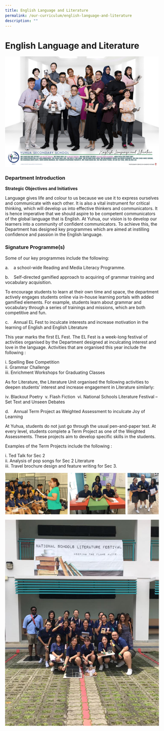 ```yaml
---
title: English Language and Literature
permalink: /our-curriculum/english-language-and-literature
description: ""
---
```

# **English Language and Literature**

![](/images/EL%20and%20Lit.jpg)

### Department Introduction

**Strategic Objectives and Initiatives**

Language gives life and colour to us because we use it to express ourselves and communicate with each other. It is also a vital instrument for critical thinking, which will develop us into effective thinkers and communicators. It is hence imperative that we should aspire to be competent communicators of the global language that is English. At Yuhua, our vision is to develop our learners into a community of confident communicators. To achieve this, the Department has designed key programmes which are aimed at instilling confidence and passion in the English language.

### Signature Programme(s)

Some of our key programmes include the following: 

a.    a school-wide Reading and Media Literacy Programme.

b.    Self-directed gamified approach to acquiring of grammar training and vocabulary acquisition.


To encourage students to learn at their own time and space, the department actively engages students online via in-house learning portals with added gamified elements. For example, students learn about grammar and        vocabulary through a series of trainings and missions, which are both competitive and fun.

  

c.    Annual EL Fest to inculcate interests and increase motivation in the learning of English and English Literature

This year marks the first EL Fest. The EL Fest is a week-long festival of activities organised by the Department designed at inculcating interest and love in the language. Activities that are organised this year include the following :

i. Spelling Bee Competition   
ii. Grammar Challenge   
iii. Enrichment Workshops for Graduating Classes 

As for Literature, the Literature Unit organised the following activities to deepen students’ interest and increase engagement in Literature similarly: 

iv. Blackout Poetry 
v. Flash Fiction 
vi. National Schools Literature Festival – Set Text and Unseen Debates 


d.    Annual Term Project as Weighted Assessment to inculcate Joy of Learning 

At Yuhua, students do not just go through the usual pen-and-paper test. At every level, students complete a Term Project as one of the Weighted Assessments. These projects aim to develop specific skills in the students.  

Examples of the Term Projects include the following :

i. Ted Talk for Sec 2    
 ii. Analysis of pop songs for Sec 2 Literature     
iii. Travel brochure design and feature writing for Sec 3.

![](/images/EL.jpg)

![](/images/67097737_1107672902766124_2556523405419479040_n.jpg)